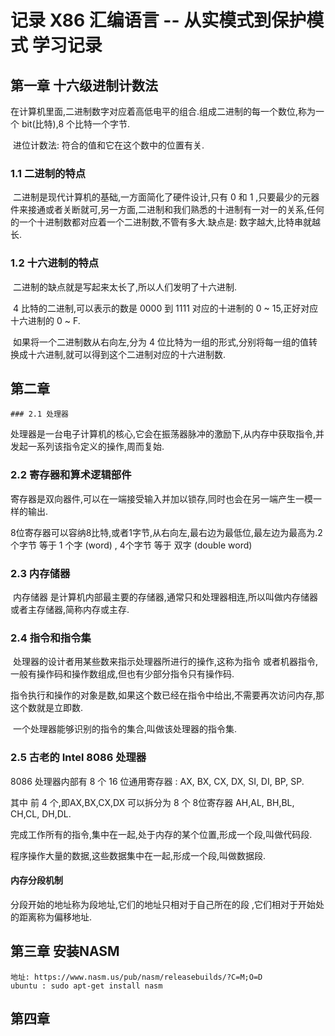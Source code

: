 # 记录 X86 汇编语言 -- 从实模式到保护模式 学习记录
## 第一章 十六级进制计数法

​	在计算机里面,二进制数字对应着高低电平的组合.组成二进制的每一个数位,称为一个 bit(比特),8 个比特一个字节.

​	进位计数法: 符合的值和它在这个数中的位置有关.

### 1.1 二进制的特点

​	二进制是现代计算机的基础,一方面简化了硬件设计,只有 0 和 1 ,只要最少的元器件来接通或者关断就可,另一方面,二进制和我们熟悉的十进制有一对一的关系,任何的一个十进制数都对应着一个二进制数,不管有多大.缺点是: 数字越大,比特串就越长.

### 1.2 十六进制的特点

​	二进制的缺点就是写起来太长了,所以人们发明了十六进制.

​	4 比特的二进制,可以表示的数是 0000 到 1111  对应的十进制的 0 ~ 15,正好对应十六进制的 0 ~ F.

​	如果将一个二进制数从右向左,分为 4 位比特为一组的形式,分别将每一组的值转换成十六进制,就可以得到这个二进制对应的十六进制数.

## 第二章

	### 2.1 处理器

​	处理器是一台电子计算机的核心,它会在振荡器脉冲的激励下,从内存中获取指令,并发起一系列该指令定义的操作,周而复始.

### 2.2 寄存器和算术逻辑部件

​	寄存器是双向器件,可以在一端接受输入并加以锁存,同时也会在另一端产生一模一样的输出.

8位寄存器可以容纳8比特,或者1字节,从右向左,最右边为最低位,最左边为最高为.2个字节 等于 1 个字 (word) , 4个字节 等于 双字 (double word)

### 2.3 内存储器

​	 内存储器 是计算机内部最主要的存储器,通常只和处理器相连,所以叫做内存储器或者主存储器,简称内存或主存.

### 2.4 指令和指令集

​	处理器的设计者用某些数来指示处理器所进行的操作,这称为指令 或者机器指令,一般有操作码和操作数组成,但也有少部分指令只有操作码.

​	指令执行和操作的对象是数,如果这个数已经在指令中给出,不需要再次访问内存,那这个数就是立即数.

​	一个处理器能够识别的指令的集合,叫做该处理器的指令集.

### 2.5 古老的 Intel 8086 处理器

8086 处理器内部有 8 个 16 位通用寄存器 : AX, BX, CX, DX, SI, DI, BP, SP.

其中 前 4 个,即AX,BX,CX,DX 可以拆分为 8 个 8位寄存器 AH,AL, BH,BL, CH,CL, DH,DL.

完成工作所有的指令,集中在一起,处于内存的某个位置,形成一个段,叫做代码段.

程序操作大量的数据,这些数据集中在一起,形成一个段,叫做数据段.

#### 内存分段机制

分段开始的地址称为段地址,它们的地址只相对于自己所在的段 ,它们相对于开始处的距离称为偏移地址.

## 第三章 安装NASM 

```
地址: https://www.nasm.us/pub/nasm/releasebuilds/?C=M;O=D
ubuntu : sudo apt-get install nasm
```

## 第四章 
